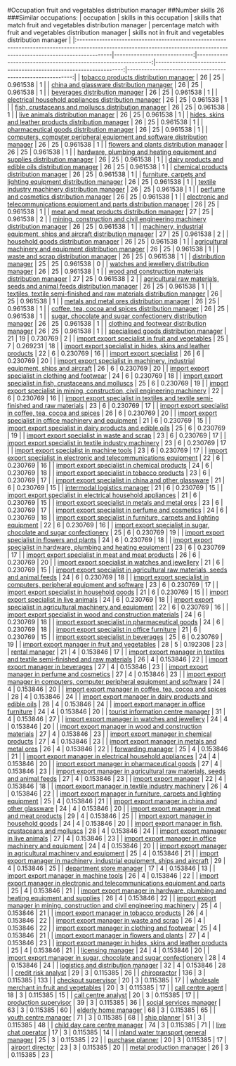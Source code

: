 #Occupation fruit and vegetables distribution manager
##Number skills 26
###Similar occupations:
| occupation                                                                                                                                                              |   skills in this occupation |   skills that match fruit and vegetables distribution manager |   percentage match with fruit and vegetables distribution manager |   skills not in fruit and vegetables distribution manager |
|:------------------------------------------------------------------------------------------------------------------------------------------------------------------------|----------------------------:|--------------------------------------------------------------:|------------------------------------------------------------------:|----------------------------------------------------------:|
| [tobacco products distribution manager](tobacco_products_distribution_manager.md)                                                                                       |                          26 |                                                            25 |                                                          0.961538 |                                                         1 |
| [china and glassware distribution manager](china_and_glassware_distribution_manager.md)                                                                                 |                          26 |                                                            25 |                                                          0.961538 |                                                         1 |
| [beverages distribution manager](beverages_distribution_manager.md)                                                                                                     |                          26 |                                                            25 |                                                          0.961538 |                                                         1 |
| [electrical household appliances distribution manager](electrical_household_appliances_distribution_manager.md)                                                         |                          26 |                                                            25 |                                                          0.961538 |                                                         1 |
| [fish, crustaceans and molluscs distribution manager](fish,_crustaceans_and_molluscs_distribution_manager.md)                                                           |                          26 |                                                            25 |                                                          0.961538 |                                                         1 |
| [live animals distribution manager](live_animals_distribution_manager.md)                                                                                               |                          26 |                                                            25 |                                                          0.961538 |                                                         1 |
| [hides, skins and leather products distribution manager](hides,_skins_and_leather_products_distribution_manager.md)                                                     |                          26 |                                                            25 |                                                          0.961538 |                                                         1 |
| [pharmaceutical goods distribution manager](pharmaceutical_goods_distribution_manager.md)                                                                               |                          26 |                                                            25 |                                                          0.961538 |                                                         1 |
| [computers, computer peripheral equipment and software distribution manager](computers,_computer_peripheral_equipment_and_software_distribution_manager.md)             |                          26 |                                                            25 |                                                          0.961538 |                                                         1 |
| [flowers and plants distribution manager](flowers_and_plants_distribution_manager.md)                                                                                   |                          26 |                                                            25 |                                                          0.961538 |                                                         1 |
| [hardware, plumbing and heating equipment and supplies distribution manager](hardware,_plumbing_and_heating_equipment_and_supplies_distribution_manager.md)             |                          26 |                                                            25 |                                                          0.961538 |                                                         1 |
| [dairy products and edible oils distribution manager](dairy_products_and_edible_oils_distribution_manager.md)                                                           |                          26 |                                                            25 |                                                          0.961538 |                                                         1 |
| [chemical products distribution manager](chemical_products_distribution_manager.md)                                                                                     |                          26 |                                                            25 |                                                          0.961538 |                                                         1 |
| [furniture, carpets and lighting equipment distribution manager](furniture,_carpets_and_lighting_equipment_distribution_manager.md)                                     |                          26 |                                                            25 |                                                          0.961538 |                                                         1 |
| [textile industry machinery distribution manager](textile_industry_machinery_distribution_manager.md)                                                                   |                          26 |                                                            25 |                                                          0.961538 |                                                         1 |
| [perfume and cosmetics distribution manager](perfume_and_cosmetics_distribution_manager.md)                                                                             |                          26 |                                                            25 |                                                          0.961538 |                                                         1 |
| [electronic and telecommunications equipment and parts distribution manager](electronic_and_telecommunications_equipment_and_parts_distribution_manager.md)             |                          26 |                                                            25 |                                                          0.961538 |                                                         1 |
| [meat and meat products distribution manager](meat_and_meat_products_distribution_manager.md)                                                                           |                          27 |                                                            25 |                                                          0.961538 |                                                         2 |
| [mining, construction and civil engineering machinery distribution manager](mining,_construction_and_civil_engineering_machinery_distribution_manager.md)               |                          26 |                                                            25 |                                                          0.961538 |                                                         1 |
| [machinery, industrial equipment, ships and aircraft distribution manager](machinery,_industrial_equipment,_ships_and_aircraft_distribution_manager.md)                 |                          27 |                                                            25 |                                                          0.961538 |                                                         2 |
| [household goods distribution manager](household_goods_distribution_manager.md)                                                                                         |                          26 |                                                            25 |                                                          0.961538 |                                                         1 |
| [agricultural machinery and equipment distribution manager](agricultural_machinery_and_equipment_distribution_manager.md)                                               |                          26 |                                                            25 |                                                          0.961538 |                                                         1 |
| [waste and scrap distribution manager](waste_and_scrap_distribution_manager.md)                                                                                         |                          26 |                                                            25 |                                                          0.961538 |                                                         1 |
| [distribution manager](distribution_manager.md)                                                                                                                         |                          25 |                                                            25 |                                                          0.961538 |                                                         0 |
| [watches and jewellery distribution manager](watches_and_jewellery_distribution_manager.md)                                                                             |                          26 |                                                            25 |                                                          0.961538 |                                                         1 |
| [wood and construction materials distribution manager](wood_and_construction_materials_distribution_manager.md)                                                         |                          27 |                                                            25 |                                                          0.961538 |                                                         2 |
| [agricultural raw materials, seeds and animal feeds distribution manager](agricultural_raw_materials,_seeds_and_animal_feeds_distribution_manager.md)                   |                          26 |                                                            25 |                                                          0.961538 |                                                         1 |
| [textiles, textile semi-finished and raw materials distribution manager](textiles,_textile_semi-finished_and_raw_materials_distribution_manager.md)                     |                          26 |                                                            25 |                                                          0.961538 |                                                         1 |
| [metals and metal ores distribution manager](metals_and_metal_ores_distribution_manager.md)                                                                             |                          26 |                                                            25 |                                                          0.961538 |                                                         1 |
| [coffee, tea, cocoa and spices distribution manager](coffee,_tea,_cocoa_and_spices_distribution_manager.md)                                                             |                          26 |                                                            25 |                                                          0.961538 |                                                         1 |
| [sugar, chocolate and sugar confectionery distribution manager](sugar,_chocolate_and_sugar_confectionery_distribution_manager.md)                                       |                          26 |                                                            25 |                                                          0.961538 |                                                         1 |
| [clothing and footwear distribution manager](clothing_and_footwear_distribution_manager.md)                                                                             |                          26 |                                                            25 |                                                          0.961538 |                                                         1 |
| [specialised goods distribution manager](specialised_goods_distribution_manager.md)                                                                                     |                          21 |                                                            19 |                                                          0.730769 |                                                         2 |
| [import export specialist in fruit and vegetables](import_export_specialist_in_fruit_and_vegetables.md)                                                                 |                          25 |                                                             7 |                                                          0.269231 |                                                        18 |
| [import export specialist in hides, skins and leather products](import_export_specialist_in_hides,_skins_and_leather_products.md)                                       |                          22 |                                                             6 |                                                          0.230769 |                                                        16 |
| [import export specialist](import_export_specialist.md)                                                                                                                 |                          26 |                                                             6 |                                                          0.230769 |                                                        20 |
| [import export specialist in machinery, industrial equipment, ships and aircraft](import_export_specialist_in_machinery,_industrial_equipment,_ships_and_aircraft.md)   |                          26 |                                                             6 |                                                          0.230769 |                                                        20 |
| [import export specialist in clothing and footwear](import_export_specialist_in_clothing_and_footwear.md)                                                               |                          24 |                                                             6 |                                                          0.230769 |                                                        18 |
| [import export specialist in  fish, crustaceans and molluscs](import_export_specialist_in__fish,_crustaceans_and_molluscs.md)                                           |                          25 |                                                             6 |                                                          0.230769 |                                                        19 |
| [import export specialist in mining, construction, civil engineering machinery](import_export_specialist_in_mining,_construction,_civil_engineering_machinery.md)       |                          22 |                                                             6 |                                                          0.230769 |                                                        16 |
| [import export specialist in textiles and textile semi-finished and raw materials](import_export_specialist_in_textiles_and_textile_semi-finished_and_raw_materials.md) |                          23 |                                                             6 |                                                          0.230769 |                                                        17 |
| [import export specialist in coffee, tea, cocoa and spices](import_export_specialist_in_coffee,_tea,_cocoa_and_spices.md)                                               |                          26 |                                                             6 |                                                          0.230769 |                                                        20 |
| [import export specialist in office machinery and equipment](import_export_specialist_in_office_machinery_and_equipment.md)                                             |                          21 |                                                             6 |                                                          0.230769 |                                                        15 |
| [import export specialist in dairy products and edible oils](import_export_specialist_in_dairy_products_and_edible_oils.md)                                             |                          25 |                                                             6 |                                                          0.230769 |                                                        19 |
| [import export specialist in waste and scrap](import_export_specialist_in_waste_and_scrap.md)                                                                           |                          23 |                                                             6 |                                                          0.230769 |                                                        17 |
| [import export specialist in textile industry machinery](import_export_specialist_in_textile_industry_machinery.md)                                                     |                          23 |                                                             6 |                                                          0.230769 |                                                        17 |
| [import export specialist in machine tools](import_export_specialist_in_machine_tools.md)                                                                               |                          23 |                                                             6 |                                                          0.230769 |                                                        17 |
| [import export specialist in electronic and telecommunications equipment](import_export_specialist_in_electronic_and_telecommunications_equipment.md)                   |                          22 |                                                             6 |                                                          0.230769 |                                                        16 |
| [import export specialist in chemical products](import_export_specialist_in_chemical_products.md)                                                                       |                          24 |                                                             6 |                                                          0.230769 |                                                        18 |
| [import export specialist in tobacco products](import_export_specialist_in_tobacco_products.md)                                                                         |                          23 |                                                             6 |                                                          0.230769 |                                                        17 |
| [import export specialist in china and other glassware](import_export_specialist_in_china_and_other_glassware.md)                                                       |                          21 |                                                             6 |                                                          0.230769 |                                                        15 |
| [intermodal logistics manager](intermodal_logistics_manager.md)                                                                                                         |                          21 |                                                             6 |                                                          0.230769 |                                                        15 |
| [import export specialist in electrical household appliances](import_export_specialist_in_electrical_household_appliances.md)                                           |                          21 |                                                             6 |                                                          0.230769 |                                                        15 |
| [import export specialist in metals and metal ores](import_export_specialist_in_metals_and_metal_ores.md)                                                               |                          23 |                                                             6 |                                                          0.230769 |                                                        17 |
| [import export specialist in perfume and cosmetics](import_export_specialist_in_perfume_and_cosmetics.md)                                                               |                          24 |                                                             6 |                                                          0.230769 |                                                        18 |
| [import export specialist in furniture, carpets and lighting equipment](import_export_specialist_in_furniture,_carpets_and_lighting_equipment.md)                       |                          22 |                                                             6 |                                                          0.230769 |                                                        16 |
| [import export specialist in sugar, chocolate and sugar confectionery](import_export_specialist_in_sugar,_chocolate_and_sugar_confectionery.md)                         |                          25 |                                                             6 |                                                          0.230769 |                                                        19 |
| [import export specialist in flowers and plants](import_export_specialist_in_flowers_and_plants.md)                                                                     |                          24 |                                                             6 |                                                          0.230769 |                                                        18 |
| [import export specialist in hardware, plumbing and heating equipment](import_export_specialist_in_hardware,_plumbing_and_heating_equipment.md)                         |                          23 |                                                             6 |                                                          0.230769 |                                                        17 |
| [import export specialist in meat and meat products](import_export_specialist_in_meat_and_meat_products.md)                                                             |                          26 |                                                             6 |                                                          0.230769 |                                                        20 |
| [import export specialist in watches and jewellery](import_export_specialist_in_watches_and_jewellery.md)                                                               |                          21 |                                                             6 |                                                          0.230769 |                                                        15 |
| [import export specialist in agricultural raw materials, seeds and animal feeds](import_export_specialist_in_agricultural_raw_materials,_seeds_and_animal_feeds.md)     |                          24 |                                                             6 |                                                          0.230769 |                                                        18 |
| [import export specialist in computers, peripheral equipment and software](import_export_specialist_in_computers,_peripheral_equipment_and_software.md)                 |                          23 |                                                             6 |                                                          0.230769 |                                                        17 |
| [import export specialist in household goods](import_export_specialist_in_household_goods.md)                                                                           |                          21 |                                                             6 |                                                          0.230769 |                                                        15 |
| [import export specialist in live animals](import_export_specialist_in_live_animals.md)                                                                                 |                          24 |                                                             6 |                                                          0.230769 |                                                        18 |
| [import export specialist in agricultural machinery and equipment](import_export_specialist_in_agricultural_machinery_and_equipment.md)                                 |                          22 |                                                             6 |                                                          0.230769 |                                                        16 |
| [import export specialist in wood and construction materials](import_export_specialist_in_wood_and_construction_materials.md)                                           |                          24 |                                                             6 |                                                          0.230769 |                                                        18 |
| [import export specialist in pharmaceutical goods](import_export_specialist_in_pharmaceutical_goods.md)                                                                 |                          24 |                                                             6 |                                                          0.230769 |                                                        18 |
| [import export specialist in office furniture](import_export_specialist_in_office_furniture.md)                                                                         |                          21 |                                                             6 |                                                          0.230769 |                                                        15 |
| [import export specialist in beverages](import_export_specialist_in_beverages.md)                                                                                       |                          25 |                                                             6 |                                                          0.230769 |                                                        19 |
| [import export manager in fruit and vegetables](import_export_manager_in_fruit_and_vegetables.md)                                                                       |                          28 |                                                             5 |                                                          0.192308 |                                                        23 |
| [rental manager](rental_manager.md)                                                                                                                                     |                          21 |                                                             4 |                                                          0.153846 |                                                        17 |
| [import export manager in textiles and textile semi-finished and raw materials](import_export_manager_in_textiles_and_textile_semi-finished_and_raw_materials.md)       |                          26 |                                                             4 |                                                          0.153846 |                                                        22 |
| [import export manager in beverages](import_export_manager_in_beverages.md)                                                                                             |                          27 |                                                             4 |                                                          0.153846 |                                                        23 |
| [import export manager in perfume and cosmetics](import_export_manager_in_perfume_and_cosmetics.md)                                                                     |                          27 |                                                             4 |                                                          0.153846 |                                                        23 |
| [import export manager in computers, computer peripheral equipment and software](import_export_manager_in_computers,_computer_peripheral_equipment_and_software.md)     |                          24 |                                                             4 |                                                          0.153846 |                                                        20 |
| [import export manager in coffee, tea, cocoa and spices](import_export_manager_in_coffee,_tea,_cocoa_and_spices.md)                                                     |                          28 |                                                             4 |                                                          0.153846 |                                                        24 |
| [import export manager in dairy products and edible oils](import_export_manager_in_dairy_products_and_edible_oils.md)                                                   |                          28 |                                                             4 |                                                          0.153846 |                                                        24 |
| [import export manager in office furniture](import_export_manager_in_office_furniture.md)                                                                               |                          24 |                                                             4 |                                                          0.153846 |                                                        20 |
| [tourist information centre manager](tourist_information_centre_manager.md)                                                                                             |                          31 |                                                             4 |                                                          0.153846 |                                                        27 |
| [import export manager in watches and jewellery](import_export_manager_in_watches_and_jewellery.md)                                                                     |                          24 |                                                             4 |                                                          0.153846 |                                                        20 |
| [import export manager in wood and construction materials](import_export_manager_in_wood_and_construction_materials.md)                                                 |                          27 |                                                             4 |                                                          0.153846 |                                                        23 |
| [import export manager in chemical products](import_export_manager_in_chemical_products.md)                                                                             |                          27 |                                                             4 |                                                          0.153846 |                                                        23 |
| [import export manager in metals and metal ores](import_export_manager_in_metals_and_metal_ores.md)                                                                     |                          26 |                                                             4 |                                                          0.153846 |                                                        22 |
| [forwarding manager](forwarding_manager.md)                                                                                                                             |                          25 |                                                             4 |                                                          0.153846 |                                                        21 |
| [import export manager in electrical household appliances](import_export_manager_in_electrical_household_appliances.md)                                                 |                          24 |                                                             4 |                                                          0.153846 |                                                        20 |
| [import export manager in pharmaceutical goods](import_export_manager_in_pharmaceutical_goods.md)                                                                       |                          27 |                                                             4 |                                                          0.153846 |                                                        23 |
| [import export manager in agricultural raw materials, seeds and animal feeds](import_export_manager_in_agricultural_raw_materials,_seeds_and_animal_feeds.md)           |                          27 |                                                             4 |                                                          0.153846 |                                                        23 |
| [import export manager](import_export_manager.md)                                                                                                                       |                          22 |                                                             4 |                                                          0.153846 |                                                        18 |
| [import export manager in textile industry machinery](import_export_manager_in_textile_industry_machinery.md)                                                           |                          26 |                                                             4 |                                                          0.153846 |                                                        22 |
| [import export manager in furniture, carpets and lighting equipment](import_export_manager_in_furniture,_carpets_and_lighting_equipment.md)                             |                          25 |                                                             4 |                                                          0.153846 |                                                        21 |
| [import export manager in china and other glassware](import_export_manager_in_china_and_other_glassware.md)                                                             |                          24 |                                                             4 |                                                          0.153846 |                                                        20 |
| [import export manager in meat and meat products](import_export_manager_in_meat_and_meat_products.md)                                                                   |                          29 |                                                             4 |                                                          0.153846 |                                                        25 |
| [import export manager in household goods](import_export_manager_in_household_goods.md)                                                                                 |                          24 |                                                             4 |                                                          0.153846 |                                                        20 |
| [import export manager in fish, crustaceans and molluscs](import_export_manager_in_fish,_crustaceans_and_molluscs.md)                                                   |                          28 |                                                             4 |                                                          0.153846 |                                                        24 |
| [import export manager in live animals](import_export_manager_in_live_animals.md)                                                                                       |                          27 |                                                             4 |                                                          0.153846 |                                                        23 |
| [import export manager in office machinery and equipment](import_export_manager_in_office_machinery_and_equipment.md)                                                   |                          24 |                                                             4 |                                                          0.153846 |                                                        20 |
| [import export manager in agricultural machinery and equipment](import_export_manager_in_agricultural_machinery_and_equipment.md)                                       |                          25 |                                                             4 |                                                          0.153846 |                                                        21 |
| [import export manager in machinery, industrial equipment, ships and aircraft](import_export_manager_in_machinery,_industrial_equipment,_ships_and_aircraft.md)         |                          29 |                                                             4 |                                                          0.153846 |                                                        25 |
| [department store manager](department_store_manager.md)                                                                                                                 |                          17 |                                                             4 |                                                          0.153846 |                                                        13 |
| [import export manager in machine tools](import_export_manager_in_machine_tools.md)                                                                                     |                          26 |                                                             4 |                                                          0.153846 |                                                        22 |
| [import export manager in electronic and telecommunications equipment and parts](import_export_manager_in_electronic_and_telecommunications_equipment_and_parts.md)     |                          25 |                                                             4 |                                                          0.153846 |                                                        21 |
| [import export manager in hardware, plumbing and heating equipment and supplies](import_export_manager_in_hardware,_plumbing_and_heating_equipment_and_supplies.md)     |                          26 |                                                             4 |                                                          0.153846 |                                                        22 |
| [import export manager in mining, construction and civil engineering machinery](import_export_manager_in_mining,_construction_and_civil_engineering_machinery.md)       |                          25 |                                                             4 |                                                          0.153846 |                                                        21 |
| [import export manager in tobacco products](import_export_manager_in_tobacco_products.md)                                                                               |                          26 |                                                             4 |                                                          0.153846 |                                                        22 |
| [import export manager in waste and scrap](import_export_manager_in_waste_and_scrap.md)                                                                                 |                          26 |                                                             4 |                                                          0.153846 |                                                        22 |
| [import export manager in clothing and footwear](import_export_manager_in_clothing_and_footwear.md)                                                                     |                          25 |                                                             4 |                                                          0.153846 |                                                        21 |
| [import export manager in flowers and plants](import_export_manager_in_flowers_and_plants.md)                                                                           |                          27 |                                                             4 |                                                          0.153846 |                                                        23 |
| [import export manager in hides, skins and leather products](import_export_manager_in_hides,_skins_and_leather_products.md)                                             |                          25 |                                                             4 |                                                          0.153846 |                                                        21 |
| [licensing manager](licensing_manager.md)                                                                                                                               |                          24 |                                                             4 |                                                          0.153846 |                                                        20 |
| [import export manager in sugar, chocolate and sugar confectionery](import_export_manager_in_sugar,_chocolate_and_sugar_confectionery.md)                               |                          28 |                                                             4 |                                                          0.153846 |                                                        24 |
| [logistics and distribution manager](logistics_and_distribution_manager.md)                                                                                             |                          32 |                                                             4 |                                                          0.153846 |                                                        28 |
| [credit risk analyst](credit_risk_analyst.md)                                                                                                                           |                          29 |                                                             3 |                                                          0.115385 |                                                        26 |
| [chiropractor](chiropractor.md)                                                                                                                                         |                         136 |                                                             3 |                                                          0.115385 |                                                       133 |
| [checkout supervisor](checkout_supervisor.md)                                                                                                                           |                          20 |                                                             3 |                                                          0.115385 |                                                        17 |
| [wholesale merchant in fruit and vegetables](wholesale_merchant_in_fruit_and_vegetables.md)                                                                             |                          20 |                                                             3 |                                                          0.115385 |                                                        17 |
| [call centre agent](call_centre_agent.md)                                                                                                                               |                          18 |                                                             3 |                                                          0.115385 |                                                        15 |
| [call centre analyst](call_centre_analyst.md)                                                                                                                           |                          20 |                                                             3 |                                                          0.115385 |                                                        17 |
| [production supervisor](production_supervisor.md)                                                                                                                       |                          39 |                                                             3 |                                                          0.115385 |                                                        36 |
| [social services manager](social_services_manager.md)                                                                                                                   |                          63 |                                                             3 |                                                          0.115385 |                                                        60 |
| [elderly home manager](elderly_home_manager.md)                                                                                                                         |                          68 |                                                             3 |                                                          0.115385 |                                                        65 |
| [youth centre manager](youth_centre_manager.md)                                                                                                                         |                          71 |                                                             3 |                                                          0.115385 |                                                        68 |
| [ship planner](ship_planner.md)                                                                                                                                         |                          51 |                                                             3 |                                                          0.115385 |                                                        48 |
| [child day care centre manager](child_day_care_centre_manager.md)                                                                                                       |                          74 |                                                             3 |                                                          0.115385 |                                                        71 |
| [live chat operator](live_chat_operator.md)                                                                                                                             |                          17 |                                                             3 |                                                          0.115385 |                                                        14 |
| [inland water transport general manager](inland_water_transport_general_manager.md)                                                                                     |                          25 |                                                             3 |                                                          0.115385 |                                                        22 |
| [purchase planner](purchase_planner.md)                                                                                                                                 |                          20 |                                                             3 |                                                          0.115385 |                                                        17 |
| [airport director](airport_director.md)                                                                                                                                 |                          23 |                                                             3 |                                                          0.115385 |                                                        20 |
| [metal production manager](metal_production_manager.md)                                                                                                                 |                          26 |                                                             3 |                                                          0.115385 |                                                        23 |
